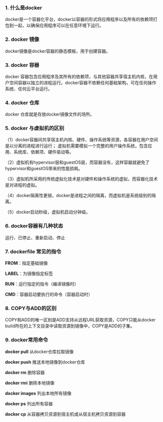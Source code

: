 ### 1. 什么是docker

docker是一个容器化平台，docker以容器的形式将应用程序以及所有的依赖项打包到一起，以确保应用程序可以在任意环境下运行。

### 2. docker 镜像

docker镜像是docker容器的静态模板，用于创建容器。

### 3. docker 容器

docker 容器包含应用程序及其所有的依赖项，与其他容器共享宿主机内核，在用户空间容器以独立的进程运行。docker容器不依赖任何基础架构，可在任何操作系统、任何云平台运行。

### 4. docker 仓库

docker 仓库就是存放docker镜像文件的场所。

### 5. docker 与虚拟机的区别

（1）docker容器间共享宿主机内核、硬件、操作系统等资源，各容器在用户空间是以分离的进程进行运行； 虚拟机需要模拟一个完整的用户操作系统，包含应用、系统库、依赖项、硬件驱动等。

（2）虚拟机有hypervisor层和guestOS层，而容器没有，这样容器就避免了hypervisor和guestOS带来的性能损耗。

（3）虚拟机所采用的传统虚拟化技术是对硬件和操作系统的虚拟，而容器化技术是对进程的虚拟。

（4）docker隔离性更弱，docker是进程之间的隔离，而虚拟机是系统级别的隔离。

（5）docker启动秒级，虚拟机启动分钟级。

### 6. docker容器有几种状态

运行、已停止、重新启动、停止

### 7. dockerfile 常见的指令

**FROM**：指定基础镜像

**LABEL**：为镜像指定标签

**RUN**：运行指定的指令（编译镜像时）

**CMD**：容器启动要执行的命令（容器启动时）

### 8. COPY与ADD的区别

COPY和ADD的唯一区别是ADD支持从远程URL获取资源，COPY只能从docker build所在的上下文目录中读取资源到镜像中，COPY是ADD的子集。

### 9. docker常用命令

**docker pull** 从docker仓库拉取镜像

**docker push** 推送本地镜像到docker仓库

**docker rm** 删除容器

**docker rmi** 删除本地镜像

**docker images** 列出本地所有镜像

**docker ps** 列出所有容器

**docker cp** 从容器拷贝资源到宿主机或从宿主机拷贝资源到容器







